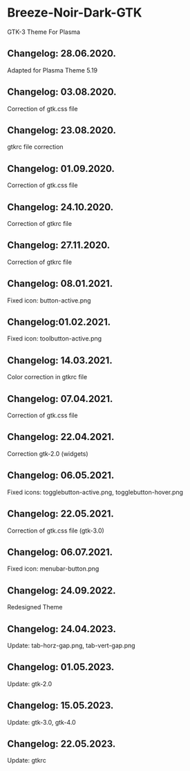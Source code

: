 # Breeze-Noir-Dark-GTK
GTK-3 Theme For Plasma

Changelog: 28.06.2020.
----------------------

Adapted for Plasma Theme 5.19

Changelog: 03.08.2020.
----------------------

Correction of gtk.css file


Changelog: 23.08.2020.
----------------------

gtkrc file correction

Changelog: 01.09.2020.
---------------------

Correction of gtk.css file

Changelog: 24.10.2020.
---------------------

Correction of gtkrc file

Changelog: 27.11.2020.
---------------------

Correction of gtkrc file

Changelog: 08.01.2021.
----------------------

Fixed icon: button-active.png

Changelog:01.02.2021.
---------------------

Fixed icon: toolbutton-active.png

Changelog: 14.03.2021.
----------------------

Color correction in gtkrc file

Changelog: 07.04.2021.
----------------------

Correction of gtk.css file

Changelog: 22.04.2021.
----------------------

Correction gtk-2.0 (widgets)

Changelog: 06.05.2021.
----------------------

Fixed icons: togglebutton-active.png, togglebutton-hover.png

Changelog: 22.05.2021.
----------------------

Correction of gtk.css file (gtk-3.0) 

Changelog: 06.07.2021.
-----------------------

Fixed icon: menubar-button.png

Changelog: 24.09.2022.
-----------------------

Redesigned Theme

Changelog: 24.04.2023.
-----------------------

Update:  tab-horz-gap.png, tab-vert-gap.png

Changelog: 01.05.2023.
-----------------------

Update: gtk-2.0

Changelog: 15.05.2023.
-----------------------

Update: gtk-3.0, gtk-4.0

Changelog: 22.05.2023.
-----------------------

Update: gtkrc
